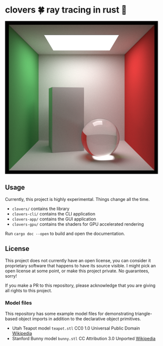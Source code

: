 # clovers 🍀 ray tracing in rust 🦀

![Raytraced render of a Cornell box with a large ceiling light, one green wall, one red wall, one tall box, and a glass sphere.](scene.png)

## Usage

Currently, this project is highly experimental. Things change all the time.

- `clovers/` contains the library
- `clovers-cli/` contains the CLI application
- `clovers-app/` contains the GUI application
- `clovers-gpu/` contains the shaders for GPU accelerated rendering

Run `cargo doc --open` to build and open the documentation.

## License

This project does not currently have an open license, you can consider it proprietary software that happens to have its source visible.
I might pick an open license at some point, or make this project private.
No guarantees, sorry!

If you make a PR to this repository, please acknowledge that you are giving all rights to this project.

### Model files

This repository has some example model files for demonstrating triangle-based object imports in addition to the declarative object primitives.

- Utah Teapot model `teapot.stl` CC0 1.0 Universal Public Domain [Wikipedia](https://en.wikipedia.org/wiki/File:Utah_teapot_(solid).stl)
- Stanford Bunny model `bunny.stl` CC Attribution 3.0 Unported [Wikipedia](https://commons.wikimedia.org/wiki/File:Stanford_Bunny.stl)
